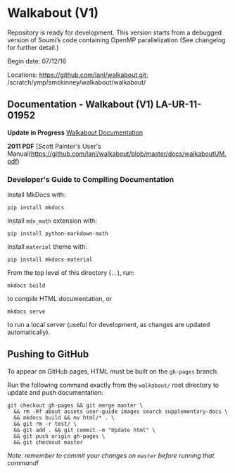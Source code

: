 # Walkabout (V1)

Repository is ready for development. This version starts from a debugged version of Soumi’s code containing OpenMP parallelization (See changelog for further detail.)

Begin date: 07/12/16

Locations: https://github.com/lanl/walkabout.git; /scratch/ymp/smckinney/walkabout/walkabout/ 


## Documentation - Walkabout (V1) LA-UR-11-01952


__Update in Progress__
[Walkabout Documentation](https://lanl.github.io/walkabout/index.html)


__2011 PDF__
[Scott Painter's User's Manual(https://github.com/lanl/walkabout/blob/master/docs/walkaboutUM.pdf)





### Developer's Guide to Compiling Documentation

Install MkDocs with:

```
pip install mkdocs
```

Install `mdx_math` extension with:

```
pip install python-markdown-math
```

Install `material` theme with:

```
pip install mkdocs-material
```

From the top level of this directory (`..`), run:

```
mkdocs build
```

to compile HTML documentation, or

```
mkdocs serve
```

to run a local server (useful for development, as changes are updated
automatically).

## Pushing to GitHub

To appear on GitHub pages, HTML must be built on the `gh-pages` branch.

Run the following command exactly from the `walkabout/` root directory to
update and push documentation:

```
git checkout gh-pages && git merge master \
  && rm -Rf about assets user-guide images search supplementary-docs \
  && mkdocs build && mv html/* . \
  && git rm -r test/ \
  && git add . && git commit -m "Update html" \
  && git push origin gh-pages \
  && git checkout master
```

*Note: remember to commit your changes on `master` before running that command!*
